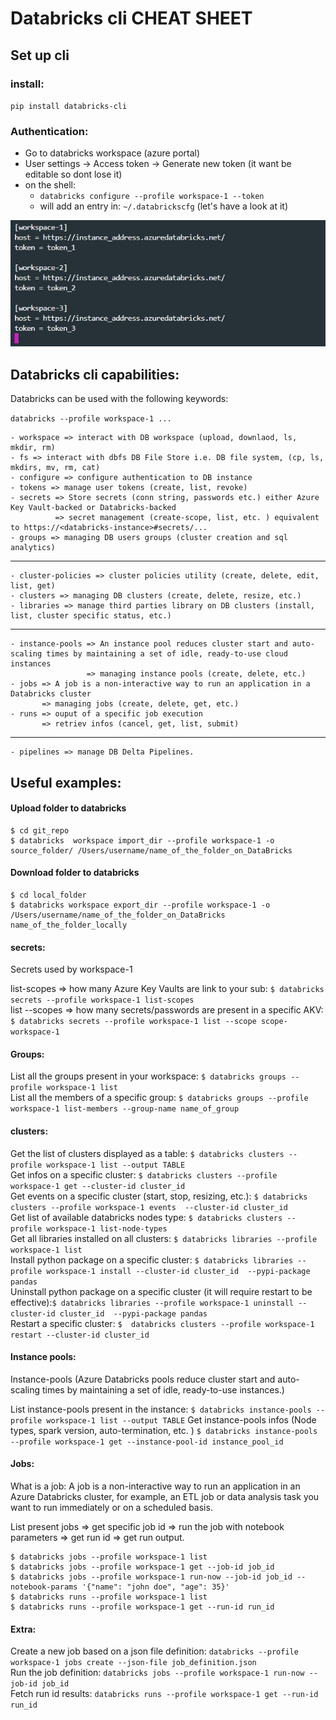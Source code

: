 # Databricks cli CHEAT SHEET 

## Set up cli 

### install: 
`pip install databricks-cli`

### Authentication: 
- Go to databricks workspace (azure portal)
- User settings -> Access token -> Generate new token (it want be editable so dont lose it)
- on the shell: 
    - `databricks configure --profile workspace-1 --token`
    - will add an entry in: `~/.databrickscfg` (let's have a look at it) 
    
![](databrickscfg.JPG)
        
## Databricks cli capabilities:
Databricks can be used with the following keywords:

`databricks --profile workspace-1 ...`

    - workspace => interact with DB workspace (upload, downlaod, ls, mkdir, rm)
    - fs => interact with dbfs DB File Store i.e. DB file system, (cp, ls, mkdirs, mv, rm, cat)
    - configure => configure authentication to DB instance
    - tokens => manage user tokens (create, list, revoke) 
    - secrets => Store secrets (conn string, passwords etc.) either Azure Key Vault-backed or Databricks-backed 
              => secret management (create-scope, list, etc. ) equivalent to https://<databricks-instance>#secrets/...
    - groups => managing DB users groups (cluster creation and sql analytics)
---
    - cluster-policies => cluster policies utility (create, delete, edit, list, get)
    - clusters => managing DB clusters (create, delete, resize, etc.) 
    - libraries => manage third parties library on DB clusters (install, list, cluster specific status, etc.)
---
    - instance-pools => An instance pool reduces cluster start and auto-scaling times by maintaining a set of idle, ready-to-use cloud instances
                     => managing instance pools (create, delete, etc.)
    - jobs => A job is a non-interactive way to run an application in a Databricks cluster
           => managing jobs (create, delete, get, etc.)
    - runs => ouput of a specific job execution
           => retriev infos (cancel, get, list, submit)
---              
    - pipelines => manage DB Delta Pipelines.


## Useful examples: 

#### Upload folder to databricks
```
$ cd git_repo
$ databricks  workspace import_dir --profile workspace-1 -o source_folder/ /Users/username/name_of_the_folder_on_DataBricks
```
#### Download folder to databricks
```
$ cd local_folder
$ databricks workspace export_dir --profile workspace-1 -o /Users/username/name_of_the_folder_on_DataBricks name_of_the_folder_locally
```

#### secrets: 
Secrets used by workspace-1

list-scopes => how many Azure Key Vaults are link to your sub: `$ databricks secrets --profile workspace-1 list-scopes`  
list --scopes => how many secrets/passwords are present in a specific AKV: `$ databricks secrets --profile workspace-1 list --scope scope-workspace-1`  


#### Groups: 

List all the groups present in your workspace: `$ databricks groups --profile workspace-1 list`  
List all the members of a specific group: `$ databricks groups --profile workspace-1 list-members --group-name name_of_group`  


#### clusters:
Get the list of clusters displayed as a table: `$ databricks clusters --profile workspace-1 list --output TABLE`  
Get infos on a specific cluster: `$ databricks clusters --profile workspace-1 get --cluster-id cluster_id`  
Get events on a specific cluster (start, stop, resizing, etc.): `$ databricks clusters --profile workspace-1 events  --cluster-id cluster_id`  
Get list of available databricks nodes type: `$ databricks clusters --profile workspace-1 list-node-types`  
Get all libraries installed on all clusters: `$ databricks libraries --profile workspace-1 list`  
Install python package on a specific cluster: `$ databricks libraries --profile workspace-1 install --cluster-id cluster_id  --pypi-package pandas`  
Uninstall python package on a specific cluster (it will require restart to be effective):`$ databricks libraries --profile workspace-1 uninstall --cluster-id cluster_id  --pypi-package pandas`  
Restart a specific cluster: `$  databricks clusters --profile workspace-1 restart --cluster-id cluster_id`  


#### Instance pools: 
Instance-pools (Azure Databricks pools reduce cluster start and auto-scaling times by maintaining a set of idle, ready-to-use instances.)

List instance-pools present in the instance: `$ databricks instance-pools --profile workspace-1 list --output TABLE`
Get instance-pools infos (Node types, spark version, auto-termination, etc. ) `$ databricks instance-pools --profile workspace-1 get --instance-pool-id instance_pool_id` 

#### Jobs: 
What is a job: A job is a non-interactive way to run an application in an Azure Databricks cluster, for example, an ETL job or data analysis task you want to run immediately or on a scheduled basis.

List present jobs =>  get specific job id =>  run the job with notebook parameters => get run id => get run output. 
```
$ databricks jobs --profile workspace-1 list
$ databricks jobs --profile workspace-1 get --job-id job_id 
$ databricks jobs --profile workspace-1 run-now --job-id job_id --notebook-params '{"name": "john doe", "age": 35}'
$ databricks runs --profile workspace-1 list
$ databricks runs --profile workspace-1 get --run-id run_id
```

#### Extra: 
Create a new job based on a json file definition: `databricks --profile workspace-1 jobs create --json-file job_definition.json`  
Run the job definition: `databricks jobs --profile workspace-1 run-now --job-id job_id`  
Fetch run id results: `databricks runs --profile workspace-1 get --run-id run_id`

